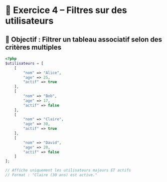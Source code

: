 # 🧍 Exercice 4 – Filtres sur des utilisateurs

## 🎯 Objectif : Filtrer un tableau associatif selon des critères multiples

```php
<?php
$utilisateurs = [
    [
        "nom" => "Alice",
        "age" => 25,
        "actif" => true
    ],
    [
        "nom" => "Bob",
        "age" => 17,
        "actif" => false
    ],
    [
        "nom" => "Claire",
        "age" => 30,
        "actif" => true
    ],
    [
        "nom" => "David",
        "age" => 20,
        "actif" => false
    ]
];

// Affiche uniquement les utilisateurs majeurs ET actifs
// Format : "Claire (30 ans) est active."
```